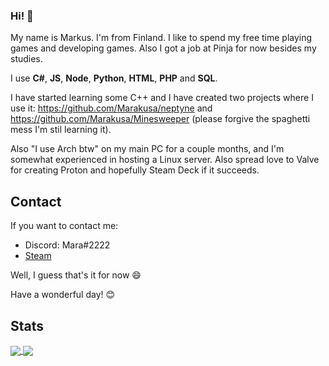 ### Hi! 👋

My name is Markus. I'm from Finland. I like to spend my free time playing games and developing games. Also I got a job at Pinja for now besides my studies.

I use **C#**, **JS**, **Node**, **Python**, **HTML**, **PHP** and **SQL**.

I have started learning some C++ and I have created two projects where I use it: https://github.com/Marakusa/neptyne and https://github.com/Marakusa/Minesweeper (please forgive the spaghetti mess I'm stil learning it).

Also "I use Arch btw" on my main PC for a couple months, and I'm somewhat experienced in hosting a Linux server. Also spread love to Valve for creating Proton and hopefully Steam Deck if it succeeds.

## Contact
If you want to contact me:
- Discord: Mara#2222
- [Steam](https://steamcommunity.com/id/Marakusa/)


Well, I guess that's it for now 😄

Have a wonderful day! 😊

## Stats
<a href="https://github.com/anuraghazra/github-readme-stats">
  <img align="center" src="https://github-readme-stats.vercel.app/api?username=Marakusa&count_private=true&theme=dracula" />
</a>
<a href="https://github.com/anuraghazra/github-readme-stats">
  <img align="center" src="https://github-readme-stats.vercel.app/api/top-langs/?username=Marakusa&count_private=true&theme=dracula&langs_count=6" />
</a>
